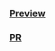 ### [Preview](https://val10010.github.io/star-wars-react/)
### [PR](https://github.com/val10010/star-wars-react/pull/1) 